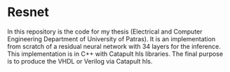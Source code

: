 # Resnet

In this repository is the code for my thesis (Electrical and Computer Engineering Department of University of Patras). It is an implementation from scratch of a residual neural network with 34 layers for the inference. This implementation is in C++ with Catapult hls libraries. The final purpose is to produce the VHDL or Verilog via Catapult hls. 
